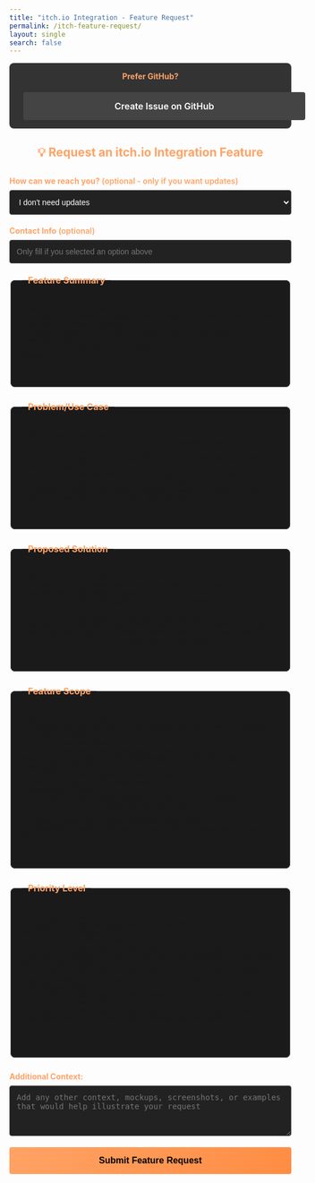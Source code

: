 ```yaml
---
title: "itch.io Integration - Feature Request"
permalink: /itch-feature-request/
layout: single
search: false
---
```


<div class="github-option">
  <p><strong>Prefer GitHub?</strong> 
  <a href="https://github.com/SDK-Innovation/JunkStoreBugs/issues" class="btn btn--secondary">
    Create Issue on GitHub
  </a></p>
</div>

<form action="https://formspree.io/f/YOUR_FORM_ID" method="POST" class="feature-request-form">
  <h2>💡 Request an itch.io Integration Feature</h2>
  
  <!-- Contact Information -->
  <div class="form-group">
    <label for="contact-method"><strong>How can we reach you?</strong> (optional - only if you want updates)</label>
    <select name="contact-method" id="contact-method">
      <option value="">I don't need updates</option>
      <option value="discord">Discord username</option>
      <option value="reddit">Reddit username</option>
      <option value="email">Email address</option>
    </select>
  </div>

  <div class="form-group">
    <label for="contact-info"><strong>Contact Info</strong> (optional)</label>
    <input type="text" name="contact-info" id="contact-info" 
           placeholder="Only fill if you selected an option above">
  </div>

  <!-- Feature Summary -->
  <fieldset class="form-section">
    <legend><strong>Feature Summary</strong></legend>
    
    <div class="form-group">
      <label for="feature-summary"><strong>Brief description of the feature:</strong></label>
      <input type="text" name="feature-summary" id="feature-summary" required
             placeholder="e.g., Support for Linux native itch games">
    </div>
  </fieldset>

  <!-- Problem/Use Case -->
  <fieldset class="form-section">
    <legend><strong>Problem/Use Case</strong></legend>
    
    <div class="form-group">
      <label for="problem-description"><strong>What problem would this feature solve?</strong></label>
      <textarea name="problem-description" id="problem-description" rows="6" required 
                placeholder="Currently, when I try to [specific task], I have to [current workaround] which is [problematic/time-consuming] because [specific reason]. This affects my workflow by [impact description]."></textarea>
    </div>
  </fieldset>

  <!-- Proposed Solution -->
  <fieldset class="form-section">
    <legend><strong>Proposed Solution</strong></legend>
    
    <div class="form-group">
      <label for="proposed-solution"><strong>How should this feature work?</strong></label>
      <textarea name="proposed-solution" id="proposed-solution" rows="6" required 
                placeholder="I propose adding [specific feature] that would allow users to [functionality]. This could work by [detailed description of how it would function]. Users would benefit because [specific advantages]."></textarea>
    </div>
  </fieldset>

  <!-- Feature Scope -->
  <fieldset class="form-section">
    <legend><strong>Feature Scope</strong></legend>
    
    <div class="form-group">
      <label><strong>How would you categorize this feature request:</strong></label>
      <div class="checkbox-group">
        <label><input type="checkbox" name="feature-scope" value="itch.io integration improvement"> itch.io integration improvement</label>
        <label><input type="checkbox" name="feature-scope" value="Quality of life improvement"> Quality of life improvement</label>
        <label><input type="checkbox" name="feature-scope" value="Other"> Other (specify below)</label>
      </div>
      <input type="text" name="feature-scope-other" placeholder="Specify if 'Other' selected" style="margin-top: 8px;">
    </div>
  </fieldset>

  <!-- Priority Level -->
  <fieldset class="form-section">
    <legend><strong>Priority Level</strong></legend>
    
    <div class="form-group">
      <label><strong>How important is this feature to your workflow:</strong></label>
      <div class="radio-group">
        <label><input type="radio" name="priority" value="critical" required> Critical - I can't use the itch extension effectively without this</label>
        <label><input type="radio" name="priority" value="high" required> High - This would significantly improve my experience</label>
        <label><input type="radio" name="priority" value="medium" required> Medium - This would be a nice addition</label>
        <label><input type="radio" name="priority" value="low" required> Low - This is a minor convenience</label>
      </div>
    </div>
  </fieldset>

  <!-- Additional Context -->
  <div class="form-group">
    <label for="additional-context"><strong>Additional Context:</strong></label>
    <textarea name="additional-context" id="additional-context" rows="4" 
              placeholder="Add any other context, mockups, screenshots, or examples that would help illustrate your request"></textarea>
  </div>

  <input type="hidden" name="_subject" value="itch.io Feature Request">
  <input type="hidden" name="_next" value="https://junkstore.xyz/itch-feature-thanks/">
  
  <button type="submit" class="btn btn--primary btn--large">Submit Feature Request</button>
</form>

<style>
.github-option {
  background: #333;
  padding: 15px;
  border-radius: 8px;
  margin-bottom: 30px;
  text-align: center;
}

.github-option p {
  margin: 0;
  color: #ffa366;
}

.btn--secondary {
  background: #444;
  color: #fff;
  padding: 10px 20px;
  text-decoration: none;
  border-radius: 4px;
  margin-left: 10px;
  display: inline-block;
  transition: all 0.3s ease;
}

.btn--secondary:hover {
  background: #555;
  transform: translateY(-1px);
}

.feature-request-form {
  max-width: 700px;
  margin: 0 auto;
}

.form-section {
  border: 1px solid #444;
  border-radius: 8px;
  padding: 20px;
  margin-bottom: 25px;
  background: #1a1a1a;
}

.form-section legend {
  color: #ffa366;
  font-weight: 600;
  font-size: 16px;
  padding: 0 10px;
}

.form-group {
  margin-bottom: 20px;
}

.form-group label {
  display: block;
  margin-bottom: 8px;
  color: #ffa366;
  font-weight: 600;
}

.feature-request-form .checkbox-group label,
.feature-request-form .radio-group label {
  display: flex !important;
  align-items: flex-start !important;
  margin-bottom: 8px;
  font-weight: normal !important;
  color: #fff !important;
  line-height: 1.4;
  width: 100%;
  box-sizing: border-box;
  cursor: pointer;
}

.feature-request-form .checkbox-group input[type="checkbox"],
.feature-request-form .checkbox-group input[type="radio"],
.feature-request-form .radio-group input[type="checkbox"],
.feature-request-form .radio-group input[type="radio"] {
  width: auto !important;
  height: auto !important;
  margin: 0 8px 0 0 !important;
  padding: 0 !important;
  flex-shrink: 0;
  min-width: 16px;
  position: relative;
  vertical-align: baseline !important;
  line-height: 1 !important;
  display: inline-block !important;
  transform: translateY(7px) !important;
}

.form-group input,
.form-group select,
.form-group textarea {
  width: 100%;
  padding: 12px;
  border: 1px solid #444;
  background: #222;
  color: #fff;
  border-radius: 4px;
  font-size: 14px;
}

.form-group input:focus,
.form-group select:focus,
.form-group textarea:focus {
  outline: none;
  border-color: #ffa366;
}

.feature-request-form h2 {
  text-align: center;
  margin-bottom: 30px;
  color: #ffa366;
}

.btn {
  display: block;
  width: 100%;
  padding: 15px;
  margin-top: 20px;
  font-size: 16px;
  font-weight: 600;
  text-align: center;
  text-decoration: none;
  border: none;
  border-radius: 4px;
  cursor: pointer;
  transition: all 0.3s ease;
}

.btn--primary {
  background: linear-gradient(135deg, #ffa366, #ff8c42);
  color: #000;
}

.btn--primary:hover {
  background: linear-gradient(135deg, #ff8c42, #ffa366);
  transform: translateY(-2px);
}
</style>